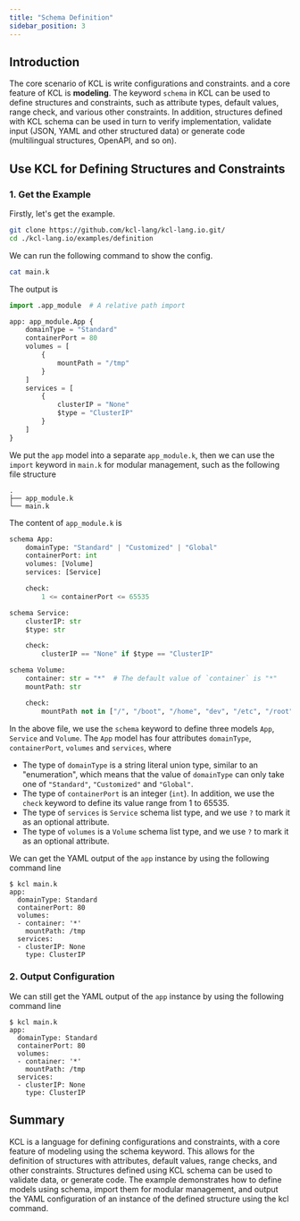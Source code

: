 ```yaml
---
title: "Schema Definition"
sidebar_position: 3
---
```


## Introduction

The core scenario of KCL is write configurations and constraints. and a core feature of KCL is **modeling**. The keyword `schema` in KCL can be used to define structures and constraints, such as attribute types, default values, range check, and various other constraints. In addition, structures defined with KCL schema can be used in turn to verify implementation, validate input (JSON, YAML and other structured data) or generate code (multilingual structures, OpenAPI, and so on).

## Use KCL for Defining Structures and Constraints

### 1. Get the Example

Firstly, let's get the example.

```bash
git clone https://github.com/kcl-lang/kcl-lang.io.git/
cd ./kcl-lang.io/examples/definition
```

We can run the following command to show the config.

```bash
cat main.k
```

The output is

```python
import .app_module  # A relative path import

app: app_module.App {
    domainType = "Standard"
    containerPort = 80
    volumes = [
        {
            mountPath = "/tmp"
        }
    ]
    services = [
        {
            clusterIP = "None"
            $type = "ClusterIP"
        }
    ]
}
```

We put the `app` model into a separate `app_module.k`, then we can use the `import` keyword in `main.k` for modular management, such as the following file structure

```
.
├── app_module.k
└── main.k
```

The content of `app_module.k` is

```python
schema App:
    domainType: "Standard" | "Customized" | "Global"
    containerPort: int
    volumes: [Volume]
    services: [Service]

    check:
        1 <= containerPort <= 65535

schema Service:
    clusterIP: str
    $type: str

    check:
        clusterIP == "None" if $type == "ClusterIP"

schema Volume:
    container: str = "*"  # The default value of `container` is "*"
    mountPath: str

    check:
        mountPath not in ["/", "/boot", "/home", "dev", "/etc", "/root"]
```

In the above file, we use the `schema` keyword to define three models `App`, `Service` and `Volume`. The `App` model has four attributes `domainType`, `containerPort`, `volumes` and `services`, where

- The type of `domainType` is a string literal union type, similar to an "enumeration", which means that the value of `domainType` can only take one of `"Standard"`, `"Customized"` and `"Global"`.
- The type of `containerPort` is an integer (`int`). In addition, we use the `check` keyword to define its value range from 1 to 65535.
- The type of `services` is `Service` schema list type, and we use `?` to mark it as an optional attribute.
- The type of `volumes` is a `Volume` schema list type, and we use `?` to mark it as an optional attribute.

We can get the YAML output of the `app` instance by using the following command line

```shell
$ kcl main.k
app:
  domainType: Standard
  containerPort: 80
  volumes:
  - container: '*'
    mountPath: /tmp
  services:
  - clusterIP: None
    type: ClusterIP
```

### 2. Output Configuration

We can still get the YAML output of the `app` instance by using the following command line

```shell
$ kcl main.k
app:
  domainType: Standard
  containerPort: 80
  volumes:
  - container: '*'
    mountPath: /tmp
  services:
  - clusterIP: None
    type: ClusterIP
```

## Summary

KCL is a language for defining configurations and constraints, with a core feature of modeling using the schema keyword. This allows for the definition of structures with attributes, default values, range checks, and other constraints. Structures defined using KCL schema can be used to validate data, or generate code. The example demonstrates how to define models using schema, import them for modular management, and output the YAML configuration of an instance of the defined structure using the kcl command.
